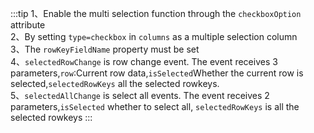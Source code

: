 :::tip
1、Enable the multi selection function through the `checkboxOption` attribute<br>
2、By setting `type=checkbox` in `columns` as a multiple selection column<br>
3、The `rowKeyFieldName` property must be set<br>
4、`selectedRowChange` is row change event. The event receives 3 parameters,`row`:Current row data,`isSelected`Whether the current row is selected,`selectedRowKeys` all the selected rowkeys.<br>
5、`selectedAllChange` is select all events. The event receives 2 parameters,`isSelected` whether to select all,
`selectedRowKeys` is all the selected rowkeys
:::
